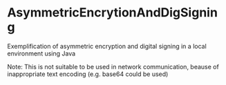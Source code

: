# AsymmetricEncrytionAndDigSigning
Exemplification of asymmetric encryption and digital signing in a local environment using Java

Note: This is not suitable to be used in network communication, beause of inappropriate text encoding (e.g. base64 could be used)
